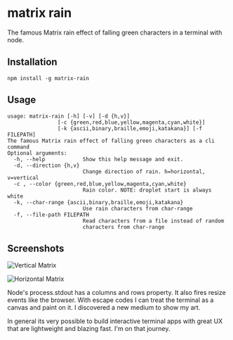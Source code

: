 # matrix rain

The famous Matrix rain effect of falling green characters in a terminal with node.

## Installation

```
npm install -g matrix-rain
```

## Usage

```
usage: matrix-rain [-h] [-v] [-d {h,v}]
                [-c {green,red,blue,yellow,magenta,cyan,white}]
                [-k {ascii,binary,braille,emoji,katakana}] [-f FILEPATH]
The famous Matrix rain effect of falling green characters as a cli command
Optional arguments:
  -h, --help            Show this help message and exit.
  -d, --direction {h,v}
                        Change direction of rain. h=horizontal, v=vertical
  -c , --color {green,red,blue,yellow,magenta,cyan,white}
                        Rain color. NOTE: droplet start is always white
  -k, --char-range {ascii,binary,braille,emoji,katakana}
                        Use rain characters from char-range
  -f, --file-path FILEPATH
                        Read characters from a file instead of random
                        characters from char-range
```
## Screenshots

![Vertical Matrix](https://vsgif.com/gif/2169588)

![Horizontal Matrix](https://www.pinterest.com/pin/437834395018314476/)

Node's process.stdout has a columns and rows property. It also fires resize events like the browser. With escape codes I can treat the terminal as a canvas and paint on it. I discovered a new medium to show my art.

In general its very possible to build interactive terminal apps with great UX that are lightweight and blazing fast. I'm on that journey.
